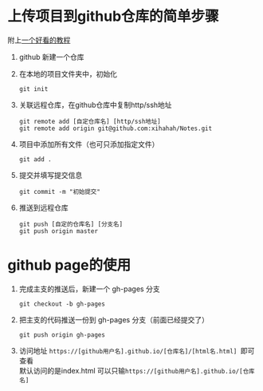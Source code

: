 # 上传项目到github仓库的简单步骤
附上[一个好看的教程](https://www.bootcss.com/p/git-guide/)
1. github 新建一个仓库

2. 在本地的项目文件夹中，初始化
    ```
    git init
    ```

3. 关联远程仓库，在github仓库中复制http/ssh地址
    ```
    git remote add [自定仓库名] [http/ssh地址]
    git remote add origin git@github.com:xihahah/Notes.git
    ```

4. 项目中添加所有文件（也可只添加指定文件）
    ```
    git add .
    ```

5. 提交并填写提交信息
    ```
    git commit -m "初始提交"
    ```

6. 推送到远程仓库
    ```
    git push [自定的仓库名] [分支名]
    git push origin master
    ```

# github page的使用
1. 完成主支的推送后，新建一个 gh-pages 分支
    ```
    git checkout -b gh-pages
    ```

2. 把主支的代码推送一份到 gh-pages 分支（前面已经提交了）
    ```
    git push origin gh-pages
    ```

3. 访问地址 ``https://[github用户名].github.io/[仓库名]/[html名.html] ``即可查看  
默认访问的是index.html 可以只输``https://[github用户名].github.io/[仓库名] ``